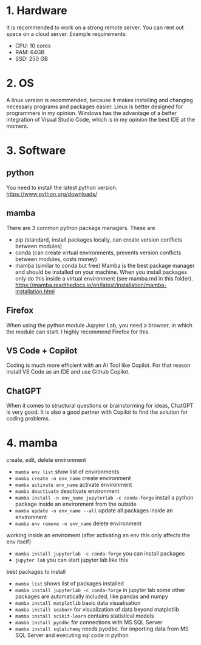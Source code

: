 # 1. Hardware
It is recommended to work on a strong remote server. You can rent out space on a cloud server.
Example requirements:
- CPU: 10 cores
- RAM: 64GB
- SSD: 250 GB

# 2. OS
A linux version is recommended, because it makes installing and changing necessary programs and packages easier. Linux is better designed for programmers in my opinion.
Windows has the advantage of a better integration of Visual Studio Code, which is in my opinion the best IDE at the moment.

# 3. Software
## python
You need to install the latest python version.
https://www.python.org/downloads/

## mamba
There are 3 common python package managers. These are
- pip (standard, install packages locally, can create version conflicts between modules)
- conda (can create virtual environments, prevents version conflicts between modules, costs money)
- mamba (similar to conda but free)
Mamba is the best package manager and should be installed on your machine. 
When you install packages only do this inside a virtual environment (see mamba.md in this folder).
https://mamba.readthedocs.io/en/latest/installation/mamba-installation.html

## Firefox
When using the python module Jupyter Lab, you need a browser, in which the module can start.
I highly recommend Firefox for this.

## VS Code + Copilot
Coding is much more efficient with an AI Tool like Copilot.
For that reason install VS Code as an IDE and use Github Copilot.

## ChatGPT
When it comes to structural questions or brainstorming for ideas, ChatGPT is very good.
It is also a good partner with Copilot to find the solution for coding problems.

# 4. mamba

create, edit, delete environment
- `mamba env list`                 show list of environments 
- `mamba create -n env_name`       create environment
- `mamba activate env_name`        activate environment
- `mamba deactivate`               deactivate environment 
- `mamba install -n env_name jupyterlab -c conda-forge`  install a python package inside an environment from the outside
- `mamba update -n env_name --all` update all packages inside an environment
- `mamba env remove -n env_name`   delete environment

working inside an enviroment (after activating an env this only affects the env itself) 
- `mamba install jupyterlab -c conda-forge` you can install packages 
- `jupyter lab`                             you can start jupyter lab like this

best packages to install
- `mamba list`              shows list of packages installed
- `mamba install jupyterlab -c conda-forge` in jupyter lab some other packages are automatically included, like pandas and numpy
- `mamba install matplotlib` basic data visualisation
- `mamba install seaborn`    for visualization of data beyond matplotlib
- `mamba install scikit-learn`    contains statistical models
- `mamba install pyodbc`     for connections with MS SQL Server
- `mamba install sqlalchemy` needs pyodbc. for importing data from MS SQL Server and executing sql code in python
